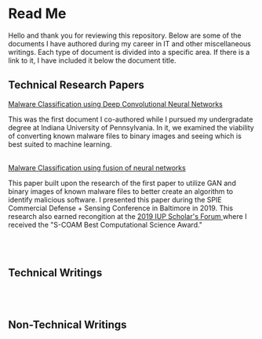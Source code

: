 <h1>Read Me</h1>
<p>Hello and thank you for reviewing this repository. Below are some of the documents I have authored during my career in IT and other miscellaneous writings. 
Each type of document is divided into a specific area. If there is a link to it, I have included it below the document title. </p>

<h2>Technical Research Papers</h2>

<a href ="https://ieeexplore.ieee.org/abstract/document/8707429"> Malware Classification using Deep Convolutional Neural Networks </a>
<p>This was the first document I co-authored while I pursued my undergradate degree at Indiana University of Pennsylvania. In it, we examined the viability of converting known malware files to binary images and seeing which is best suited to machine learning.  </p> <br>

<a href ="https://www.spiedigitallibrary.org/conference-proceedings-of-spie/11013/110130X/Malware-and-social-engineering-attacks-on-healthcare/10.1117/12.2533344.short"> 
Malware Classification using fusion of neural networks</a>
<p>This paper built upon the research of the first paper to utilize GAN and binary images of known malware files to better create an algorithm to identify malicious software. I presented this paper during the SPIE Commercial Defense + Sensing Conference in Baltimore in 2019. This research also earned recongition at the <a href="https://www.iup.edu/scholars-forum/awards/2019-award-winners.html"> 2019 IUP Scholar's Forum </a> where I received the "S-COAM Best Computational Science Award." </p>

<br><br>

<h2>Technical Writings</h2>


<br><br>

<h2>Non-Technical Writings</h2>

